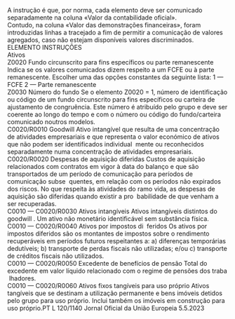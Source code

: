  
A instrução é que, por norma, cada elemento deve ser comunicado separadamente na coluna «Valor da contabilidade 
oficial».  
Contudo, na coluna «Valor das demonstrações financeiras», foram introduzidas linhas a tracejado a fim de permitir a 
comunicação de valores agregados, caso não estejam disponíveis valores discriminados.  
ELEMENTO  INSTRUÇÕES  
Ativos  
Z0020  Fundo circunscrito para 
fins específicos ou parte 
remanescente  Indica se os valores comunicados dizem respeito a um FCFE ou à parte remanescente. 
Escolher uma das opções constantes da seguinte lista: 
1 — FCFE 
2 — Parte remanescente  
Z0030  Número do fundo  Se o elemento Z0020 = 1, número de identificação ou código de um fundo circunscrito 
para fins específicos ou carteira de ajustamento de congruência. Este número é atribuído 
pelo grupo e deve ser coerente ao longo do tempo e com o número ou código do 
fundo/carteira comunicado noutros modelos.  
C0020/R0010  Goodwill  Ativo intangível que resulta de uma concentração de atividades empresariais e que 
representa o valor económico de ativos que não podem ser identificados individual ­
mente ou reconhecidos separadamente numa concentração de atividades empresariais.  
C0020/R0020  Despesas de aquisição 
diferidas  Custos de aquisição relacionados com contratos em vigor à data do balanço e que são 
transportados de um período de comunicação para períodos de comunicação subse ­
quentes, em relação com os períodos não expirados dos riscos. No que respeita às 
atividades do ramo vida, as despesas de aquisição são diferidas quando existir a pro ­
babilidade de que venham a ser recuperadas.  
C0010 — 
C0020/R0030  Ativos intangíveis  Ativos intangíveis distintos do  goodwill . Um ativo não monetário identificável sem 
substância física.  
C0010 — 
C0020/R0040  Ativos por impostos di ­
feridos  Os ativos por impostos diferidos são os montantes de impostos sobre o rendimento 
recuperáveis em períodos futuros respeitantes a: 
a) diferenças temporárias dedutíveis; 
b) transporte de perdas fiscais não utilizadas; e/ou 
c) transporte de créditos fiscais não utilizados.  
C0010 — 
C0020/R0050  Excedente de benefícios 
de pensão  Total do excedente em valor líquido relacionado com o regime de pensões dos traba ­
lhadores.  
C0010 — 
C0020/R0060  Ativos fixos tangíveis 
para uso próprio  Ativos tangíveis que se destinam a utilização permanente e bens imóveis detidos pelo 
grupo para uso próprio. Inclui também os imóveis em construção para uso próprio.PT  L 120/1140 Jornal Oficial da União Europeia 5.5.2023